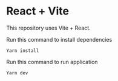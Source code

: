 # React + Vite

This repository uses Vite + React.

Run this command to install dependencies

    Yarn install

Run this command to run application

    Yarn dev